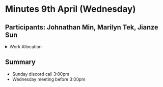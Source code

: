 # Minutes 9th April (Wednesday)
## Participants: Johnathan Min, Marilyn Tek, Jianze Sun

<details>
<summary>Work Allocation</summary>
```
Johnathan: Finish part c and start integration
Marilyn: Redo all parts with greater hardware time application 
Jianze: Finish part c and d
```
</details>

## Summary
- Sunday discord call 3:00pm
- Wednesday meeting before 3:00pm
   
